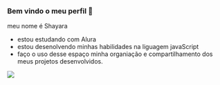 ### Bem vindo o meu perfil 💙

meu nome é Shayara

- estou estudando com Alura
- estou desenolvendo minhas habilidades na liguagem javaScript
- faço o uso desse espaço minha organiação e compartilhamento dos meus projetos desenvolvidos.

![]( https://media1.tenor.com/m/yLRraMfYVfkAAAAC/jorels-brother-irmao-do-jorel.gif)
